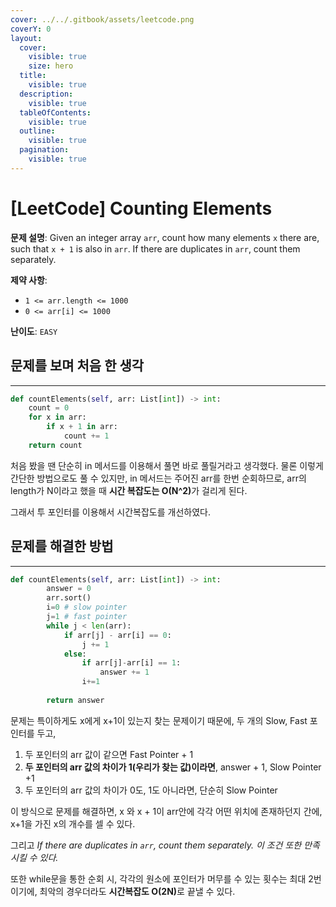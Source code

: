 ```yaml
---
cover: ../../.gitbook/assets/leetcode.png
coverY: 0
layout:
  cover:
    visible: true
    size: hero
  title:
    visible: true
  description:
    visible: true
  tableOfContents:
    visible: true
  outline:
    visible: true
  pagination:
    visible: true
---
```


# \[LeetCode] Counting Elements

**문제 설명**: Given an integer array `arr`, count how many elements `x` there are, such that `x + 1` is also in `arr`. If there are duplicates in `arr`, count them separately.

**제약 사항**:

* `1 <= arr.length <= 1000`
* `0 <= arr[i] <= 1000`

**난이도**: `EASY`



## 문제를 보며 처음 한 생각

***

```python
def countElements(self, arr: List[int]) -> int:
    count = 0
    for x in arr:
        if x + 1 in arr:
            count += 1
    return count
```

처음 봤을 땐 단순히 in 메서드를 이용해서 풀면 바로 풀릴거라고 생각했다. 물론 이렇게 간단한 방법으로도 풀 수 있지만, in 메서드는 주어진 arr를 한번 순회하므로, arr의 length가 N이라고 했을 때 **시간 복잡도는 O(N^2)**&#xAC00; 걸리게 된다.

그래서 투 포인터를 이용해서 시간복잡도를 개선하였다.

## 문제를 해결한 방법

***

```python
def countElements(self, arr: List[int]) -> int:
        answer = 0
        arr.sort()
        i=0 # slow pointer
        j=1 # fast pointer
        while j < len(arr):
            if arr[j] - arr[i] == 0:
                j += 1
            else:
                if arr[j]-arr[i] == 1:
                    answer += 1
                i+=1
                          
        return answer
```

문제는 특이하게도 x에게 x+1이 있는지 찾는 문제이기 때문에, 두 개의 Slow, Fast 포인터를 두고,

1. 두 포인터의 arr 값이 같으면 Fast Pointer + 1
2. **두 포인터의 arr 값의 차이가 1(우리가 찾는 값)이라면**, answer + 1, Slow Pointer +1
3. 두 포인터의 arr 값의 차이가 0도, 1도 아니라면, 단순히 Slow Pointer

이 방식으로 문제를 해결하면, x 와 x + 1이 arr안에 각각 어떤 위치에 존재하던지 간에, x+1을 가진 x의 개수를 셀 수 있다.

그리고 _If there are duplicates in `arr`, count them separately. 이 조건 또한 만족시킬 수 있다._

또한 while문을 통한 순회 시, 각각의 원소에 포인터가 머무를 수 있는 횟수는 최대 2번이기에, 최악의 경우더라도 **시간복잡도 O(2N)**&#xB85C; 끝낼 수 있다.
